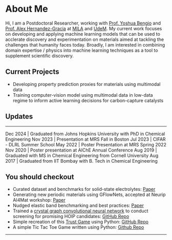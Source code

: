 # About Me

Hi, I am a Postdoctoral Researcher, working with [Prof. Yoshua Bengio](https://yoshuabengio.org/) and [Prof. Alex Hernandez-Gracia](https://alexhernandezgarcia.github.io/) at [MILA](https://mila.quebec/en) and [UdeM](https://www.umontreal.ca/en/). My current work focuses on developing and applying machine learning models that can be used to acclerate discovery and experimentation on materials aimed at tackling the challenges that humanity faces today. Broadly, I am interested in combining domain expertise / physics into machine learning techniques as a tool to supplement scientific discovery.

## Current Projects

* Developing property prediction proxies for materials using multimodal data
* Training computer-vision model using multimodal data in low-data regime to inform active learning decisions for carbon-capture catalysts

## Updates

* * *

Dec 2024 | Graduated from Johns Hopkins University with PhD in Chemical Engineering
Nov 2023 | Presentation at MRS Fall in Boston
Jul 2023 | CIFAR - DLRL Summer School
May 2022 | Poster Presentation at MRS Spring 2022
Nov 2020 | Poster presentation at AIChE Annual Conference
Aug 2019 | Graduated with MS in Chemical Engineering from Cornell University
Aug 2017 | Graduated from IIT Bombay with B. Tech in Chemical Engineering

## You should checkout

* Curated dataset and benchmarks for solid-state electrolytes: [Paper](https://arxiv.org/abs/2502.14234)
* Generating new periodic materials using GFlowNets, accepted at Neurip AI4Mat workshop: [Paper](https://arxiv.org/abs/2310.04925)
* Nudged elastic band benchmarking and best practices: [Paper](https://doi.org/10.1021/acs.jctc.1c00926)
* Trained a [crystal graph convolutional neural network](https://arxiv.org/abs/1710.10324) to conduct screening for promising HOIP candidates: [GitHub Repo](https://github.com/sh-divya/cgcnn_hoip)
* Simple recreation of this [Trust Game](https://ncase.me/trust/) using Python: [GitHub Repo](https://github.com/sh-divya/Trust_Game)
* A simple Tic Tac Toe Game written using Python: [Github Repo](https://github.com/sh-divya/Tic_Tac_Toe)

* * *
